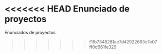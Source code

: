 <<<<<<< HEAD
Enunciado de proyectos
=======
Enunciados de proyectos
>>>>>>> f1fb7348281ae7d42922693c7e07ff0d661fe329
